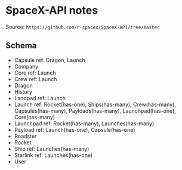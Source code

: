 # SpaceX-API notes

Source:
`https://github.com/r-spacex/SpaceX-API/tree/master`

## Schema

* Capsule ref: Dragon, Launch
* Company
* Core ref: Launch
* Crew ref: Launch
* Dragon 
* History 
* Landpad ref: Launch
* Launch ref: Rocket(has-one), Ships(has-many), Crew(has-many), Capsules(has-many), Payloads(has-many), Launchpad(has-one), Core(has-many)
* Launchpad ref: Rocket(has-many), Launches(has-many)
* Payload ref: Launch(has-one), Capsule(has-one) 
* Roadster 
* Rocket 
* Ship ref: Launches(has-many)
* Starlink ref: Launches(has-one)
* User 


